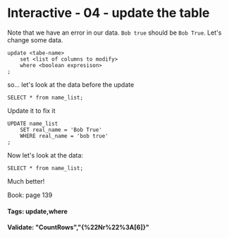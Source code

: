 


<style>
.pagebreak { page-break-before: always; }
.half { height: 200px; }
</style>








# Interactive - 04 - update the table

Note that we have an error in our data.  `Bob true` should
be `Bob True`.   Let's change some data.

```
update <tabe-name>
	set <list of columns to modify>
	where <boolean expresison>
;
```

so... let's look at the data before the update

```
SELECT * from name_list;

```

Update it to fix it

```
UPDATE name_list
	SET real_name = 'Bob True'
	WHERE real_name = 'bob true'
;

```

Now let's look at the data:

```
SELECT * from name_list;

```

Much better!


Book: page 139

#### Tags: update,where

#### Validate: "CountRows","{%22Nr%22%3A[6]}"

